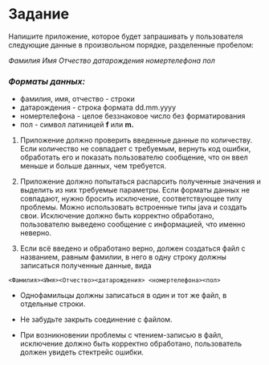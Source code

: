 # Задание
Напишите приложение, которое будет запрашивать у пользователя следующие данные в произвольном порядке, разделенные пробелом:

*Фамилия Имя Отчество датарождения номертелефона пол*

### *Форматы данных:* 
- фамилия, имя, отчество - строки
- датарождения - строка формата dd.mm.yyyy
- номертелефона - целое беззнаковое число без форматирования
- пол - символ латиницей **f** или **m.**

1. Приложение должно проверить введенные данные по количеству. Если количество не совпадает с требуемым, вернуть код ошибки, обработать его и показать пользователю сообщение, что он ввел меньше и больше данных, чем требуется.

2. Приложение должно попытаться распарсить полученные значения и выделить из них требуемые параметры. Если форматы данных не совпадают, нужно бросить исключение, соответствующее типу проблемы. Можно использовать встроенные типы java и создать свои. Исключение должно быть корректно обработано, пользователю выведено сообщение с информацией, что именно неверно.

3. Если всё введено и обработано верно, должен создаться файл с названием, равным фамилии, в него в одну строку должны записаться полученные данные, вида

`<Фамилия><Имя><Отчество><датарождения> <номертелефона><пол>`

- Однофамильцы должны записаться в один и тот же файл, в отдельные строки.

- Не забудьте закрыть соединение с файлом.

- При возникновении проблемы с чтением-записью в файл, исключение должно быть корректно обработано, пользователь должен увидеть стектрейс ошибки.

